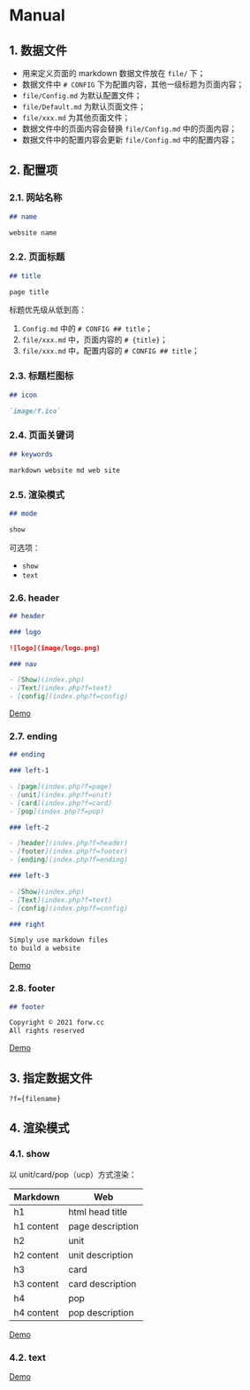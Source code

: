 # Manual

## 1. 数据文件

- 用来定义页面的 markdown 数据文件放在 `file/` 下；
- 数据文件中 `# CONFIG` 下为配置内容，其他一级标题为页面内容；
- `file/Config.md` 为默认配置文件；
- `file/Default.md` 为默认页面文件；
- `file/xxx.md` 为其他页面文件；
- 数据文件中的页面内容会替换 `file/Config.md` 中的页面内容；
- 数据文件中的配置内容会更新 `file/Config.md` 中的配置内容；

## 2. 配置项

### 2.1. 网站名称

```markdown
## name

website name
```

### 2.2. 页面标题

```markdown
## title

page title
```

标题优先级从低到高：

1. `Config.md` 中的 `# CONFIG ## title`；
1. `file/xxx.md` 中，页面内容的 `# {title}`；
1. `file/xxx.md` 中，配置内容的 `# CONFIG ## title`；

### 2.3. 标题栏图标

```markdown
## icon

`image/f.ico`
```

### 2.4. 页面关键词

```markdown
## keywords

markdown website md web site
```

### 2.5. 渲染模式

```markdown
## mode

show
```

可选项：

- `show`
- `text`

### 2.6. header

```markdown
## header

### logo

![logo](image/logo.png)

### nav

- [Show](index.php)
- [Text](index.php?f=text)
- [config](index.php?f=config)
```

[Demo](http://forw.cc/markdown-website/demo/?f=header)

### 2.7. ending

```markdown
## ending

### left-1

- [page](index.php?f=page)
- [unit](index.php?f=unit)
- [card](index.php?f=card)
- [pop](index.php?f=pop)

### left-2

- [header](index.php?f=header)
- [footer](index.php?f=footer)
- [ending](index.php?f=ending)

### left-3

- [Show](index.php)
- [Text](index.php?f=text)
- [config](index.php?f=config)

### right

Simply use markdown files  
to build a website
```

[Demo](http://forw.cc/markdown-website/demo/?f=ending)

### 2.8. footer

```markdown
## footer

Copyright © 2021 forw.cc  
All rights reserved
```

[Demo](http://forw.cc/markdown-website/demo/?f=footer)

## 3. 指定数据文件

`?f={filename}`

## 4. 渲染模式

### 4.1. show

以 unit/card/pop（ucp）方式渲染：

| Markdown   | Web              |
| ---------- | ---------------- |
| h1         | html head title  |
| h1 content | page description |
| h2         | unit             |
| h2 content | unit description |
| h3         | card             |
| h3 content | card description |
| h4         | pop              |
| h4 content | pop description  |

[Demo](http://forw.cc/markdown-website/demo/)

### 4.2. text

[Demo](http://forw.cc/markdown-website/demo/?f=text)
